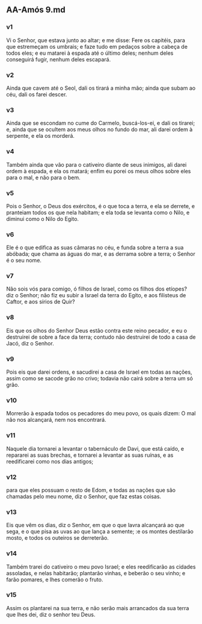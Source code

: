 ## AA-Amós 9.md
### v1
 Vi o Senhor, que estava junto ao altar; e me disse: Fere os capitéis, para que estremeçam os umbrais; e faze tudo em pedaços sobre a cabeça de todos eles; e eu matarei à espada até o último deles; nenhum deles conseguirá fugir, nenhum deles escapará.
### v2
 Ainda que cavem até o Seol, dali os tirará a minha mão; ainda que subam ao céu, dali os farei descer.
### v3
 Ainda que se escondam no cume do Carmelo, buscá-los-ei, e dali os tirarei; e, ainda que se ocultem aos meus olhos no fundo do mar, ali darei ordem à serpente, e ela os morderá.
### v4
 Também ainda que vão para o cativeiro diante de seus inimigos, ali darei ordem à espada, e ela os matará; enfim eu porei os meus olhos sobre eles para o mal, e não para o bem.
### v5
 Pois o Senhor, o Deus dos exércitos, é o que toca a terra, e ela se derrete, e pranteiam todos os que nela habitam; e ela toda se levanta como o Nilo, e diminui como o Nilo do Egito.
### v6
 Ele é o que edifica as suas câmaras no céu, e funda sobre a terra a sua abóbada; que chama as águas do mar, e as derrama sobre a terra; o Senhor é o seu nome.
### v7
 Não sois vós para comigo, ó filhos de Israel, como os filhos dos etíopes? diz o Senhor; não fiz eu subir a Israel da terra do Egito, e aos filisteus de Caftor, e aos sírios de Quir?
### v8
 Eis que os olhos do Senhor Deus estão contra este reino pecador, e eu o destruirei de sobre a face da terra; contudo não destruirei de todo a casa de Jacó, diz o Senhor.
### v9
 Pois eis que darei ordens, e sacudirei a casa de Israel em todas as nações, assim como se sacode grão no crivo; todavia não cairá sobre a terra um só grão.
### v10
 Morrerão à espada todos os pecadores do meu povo, os quais dizem: O mal não nos alcançará, nem nos encontrará.
### v11
 Naquele dia tornarei a levantar o tabernáculo de Davi, que está caído, e repararei as suas brechas, e tornarei a levantar as suas ruínas, e as reedificarei como nos dias antigos;
### v12
 para que eles possuam o resto de Edom, e todas as nações que são chamadas pelo meu nome, diz o Senhor, que faz estas coisas.
### v13
 Eis que vêm os dias, diz o Senhor, em que o que lavra alcançará ao que sega, e o que pisa as uvas ao que lança a semente; :e os montes destilarão mosto, e todos os outeiros se derreterão.
### v14
 Também trarei do cativeiro o meu povo Israel; e eles reedificarão as cidades assoladas, e nelas habitarão; plantarão vinhas, e beberão o seu vinho; e farão pomares, e lhes comerão o fruto.
### v15
 Assim os plantarei na sua terra, e não serão mais arrancados da sua terra que lhes dei, diz o senhor teu Deus.
